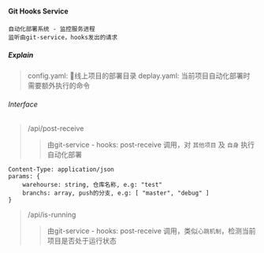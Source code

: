 #### Git Hooks Service

    自动化部署系统 - 监控服务进程
    监听由git-service，hooks发出的请求

##### Explain

> config.yaml: 线上项目的部署目录
> deplay.yaml: 当前项目自动化部署时需要额外执行的命令


###### Interface 

> /api/post-receive
>> 由git-service - hooks: post-receive 调用，对 `其他项目` 及 `自身` 执行自动化部署
    
    Content-Type: application/json
    params: {
        warehourse: string, 仓库名称, e.g: "test"
        branchs: array, push的分支, e.g: [ "master", "debug" ]
    }

> /api/is-running
>> 由git-service - hooks: post-receive 调用，类似`心跳机制`，检测当前项目是否处于运行状态



